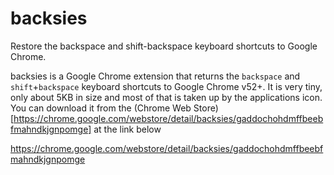 # backsies
Restore the backspace and shift-backspace keyboard shortcuts to Google Chrome.

backsies is a Google Chrome extension that returns the `backspace` and `shift`+`backspace` keyboard shortcuts to Google Chrome v52+. It is very tiny, only about 5KB in size and most of that is taken up by the applications icon. You can download it from the (Chrome Web Store)[https://chrome.google.com/webstore/detail/backsies/gaddochohdmffbeebfmahndkjgnpomge] at the link below

https://chrome.google.com/webstore/detail/backsies/gaddochohdmffbeebfmahndkjgnpomge
